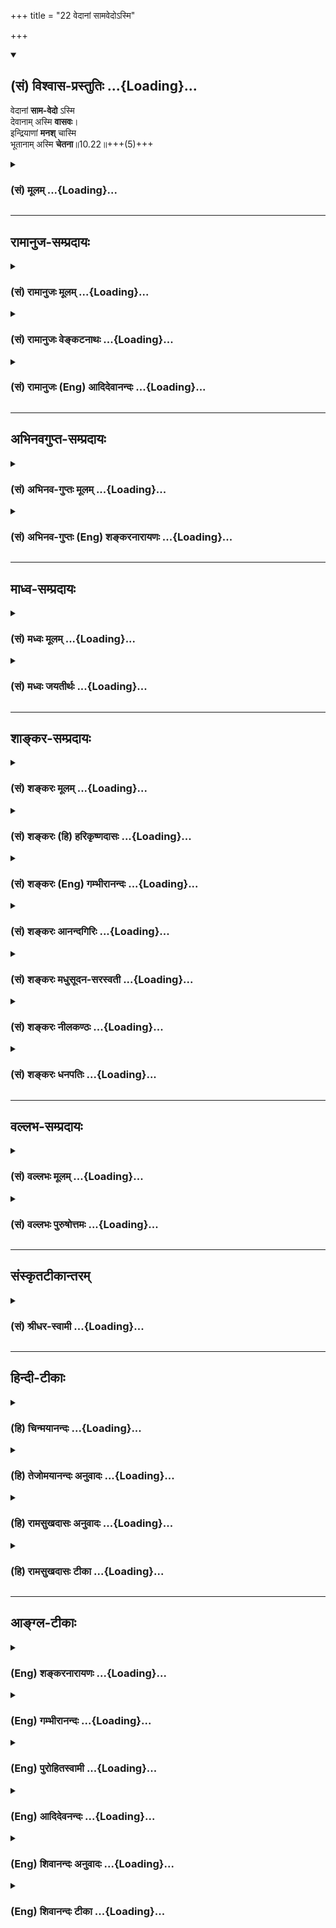 +++
title = "22 वेदानां सामवेदोऽस्मि"

+++
<div class="js_include" newlevelforh1="2" title="(सं) विश्वास-प्रस्तुतिः" unfilled url="/purANam_vaiShNavam/mahAbhAratam/06-bhIShma-parva/03-bhagavad-gItA-parva/saMskRtam/vishvAsa-prastutiH/10_vibhUti-vistAra-yoga/22_vedAnAM_sAmavedo-.md">
<details open><summary><h2>(सं) विश्वास-प्रस्तुतिः ...{Loading}...</h2></summary>

वेदानां **साम-वेदो** ऽस्मि  
देवानाम् अस्मि **वासवः**।  
इन्द्रियाणां **मनश्** चास्मि  
भूतानाम् अस्मि **चेतना**॥10.22॥+++(5)+++
</details>
</div>
<div class="js_include collapsed" newlevelforh1="3" title="(सं) मूलम्" unfilled url="/purANam_vaiShNavam/mahAbhAratam/06-bhIShma-parva/03-bhagavad-gItA-parva/saMskRtam/mUlam/10_vibhUti-vistAra-yoga/22_vedAnAM_sAmavedo-.md">
<details><summary><h3>(सं) मूलम् ...{Loading}...</h3></summary>

वेदानां सामवेदोऽस्मि देवानामस्मि वासवः।  
इन्द्रियाणां मनश्चास्मि भूतानामस्मि चेतना।।10.22।।
</details>
</div>


_________________
## रामानुज-सम्प्रदायः
<div class="js_include collapsed" newlevelforh1="3" title="(सं) रामानुजः मूलम्" unfilled url="/purANam_vaiShNavam/mahAbhAratam/06-bhIShma-parva/03-bhagavad-gItA-parva/saMskRtam/rAmAnujaH/mUlam/10_vibhUti-vistAra-yoga/22_vedAnAM_sAmavedo-.md">
<details><summary><h3>(सं) रामानुजः मूलम् ...{Loading}...</h3></summary>

।।10.22।।**वेदानाम्** ऋग्यजुःसामाथर्वणां य उत्कृष्टः **सामवेदः** सः अहम्
**देवानाम्** इन्द्रः अहम् **अस्मि।** एकादशानाम् **इन्द्रियाणां** यद्
उत्कृष्टं **मन** इन्द्रियं तद् अहम् अस्मि। इयम् अपि न निर्धारणे --
**भूतानां,चेतनावतां या** चेतना **सा अहम्** अस्मि।

</details>
</div>
<div class="js_include collapsed" newlevelforh1="3" title="(सं) रामानुजः वेङ्कटनाथः" unfilled url="/purANam_vaiShNavam/mahAbhAratam/06-bhIShma-parva/03-bhagavad-gItA-parva/saMskRtam/rAmAnujaH/venkaTanAthaH/10_vibhUti-vistAra-yoga/22_vedAnAM_sAmavedo-.md">
<details><summary><h3>(सं) रामानुजः वेङ्कटनाथः ...{Loading}...</h3></summary>

\[10.22\]सर्गाणामादिरन्तश्च मध्यं चैवाहमर्जुन \[10।32\]वादः प्रवदतामहम्
\[10।32\]अहमेवाक्षयः कालः \[10।33\]उद्भवश्च भविष्यताम् \[10।34\]द्यूतं
छलयतामस्मि \[10।36\]तेजस्तेजस्विनामहम् \[7।10\]जयोऽस्मि व्यवसायो़ऽस्मि
\[10।36\] इत्यादिषु निर्धारणाभावात् अतोऽत्र चन्द्रस्य
नक्षत्रजातीयत्वाभावात् षष्ठ्यभिहितस्य सम्बन्धसामान्यस्य
प्रमाणसिद्धविशेषे पर्यवसानमिति भावः।  
  
।।10.22।। गीतिर्हि सामशब्दार्थः तस्य वेदेषु निर्धारणं कथं इति
शङ्काव्युदासायसामवेदोऽस्मि इति निर्देश इति प्रदर्शयतिऋग्यजुरिति।
सामवेदस्योत्कर्षो गीतिप्रधानत्वसहस्रशाखत्वादिभिः अन्येषां तु
तदभावात्तावन्मात्रेणापकर्षः न तु प्रामाण्यतारतम्यात्। ऋक् च वा इदमग्रे
साम चास्तां सैव नाम ऋगासीदमो नाम साम स वा ऋक्सामो वावदन्मिथुनं सम्भवाव
प्रजात्या इति नेत्यब्रवीत् साम ज्यायान्वा अतो मम महिमा \[ऋ.ऐ.ब्रा.3।23\]
इति गीतिरूपस्य साम्नः प्राधान्याद्गीतात्मकस्य सामवेदस्य प्राधान्यम्।
ऋग्भ्यो जातं वैश्यं वर्णमाहुः यजुर्वेदं क्षत्रियस्याहुर्योर्नि सामवेदो
ब्राह्मणानां प्रसूतिः \[यजुःका3।9।50\] इति च। देवा इति स्वर्गवासिनो
विवक्षिताः ब्रह्मादिसङ्ग्रहायोगात्। वासवशब्दस्येन्द्रशब्देन
व्याख्यानमतिशयद्योतनार्थम्;इदि परमैश्वर्ये \[धा.पा.1।63\] इति।
इन्द्रियेभ्यः परा ह्यर्था अर्थेभ्यश्च परं मनः \[कठो.3।10\] एतस्माज्जायते
प्राणो मनः सर्वेन्द्रियाणि च \[मुं.उ.2।1।3\] इत्यादिषु मनस इन्द्रियेभ्यः
पृथगभिधानात्कथंइन्द्रियाणां मनश्चास्मि इति निर्धारणमित्यत्राह --
एकादशेन्द्रियाणां यदुत्कृष्टं मन इन्द्रियमिति। अयमभिप्रायः -- इन्द्रियाणि
दशैकं च \[13।5\]एकादशं मनश्चात्र \[वि.पु.1।2।46\] इत्यादिषु
मनसोऽपीन्द्रियत्वेन व्यपदेशात्क्वाचित्कः पृथग्व्यपदेशो
गोबलीवर्दन्यायादिति निर्धारणोपपत्तिः -- इति। नहि भूतेषु चेतनासंज्ञकं
किञ्चिद्भूतमस्तीत्यभिप्रायेणाहइयमपीति षष्ठीति शेषः। तेजस्तेजस्विनां
\[7।1010।36\]सत्त्वं सत्त्ववताम् \[10।36\] इत्यादिवद्विशिष्टे
सारभूतविशेषणांशो विवक्षित इत्यभिप्रायेणचेतनावतामित्युक्तम्। ननु भूतानां
षष्ठत्वेन चेतनासंज्ञं किमप्यन्यत्रोच्यते यथामहाभूतानि खं
वायुरग्निरापस्तथा मही। षष्ठस्तु चेतनाधातुरात्मा सप्तम उच्यते। अष्टमं तु
मनो ज्ञेयम् इति तथाषष्ठं वा चेतनाधातुर्मन इत्युपदिश्यते इति च। अत्र
मनसोऽधिष्ठानतया चेतनायास्तदपृथग्वचनमित्यविरोधः। अतोभूतानामस्मि चेतना इति
निर्धारणार्थत्वं युज्यत इति। मैवं; नहि
भूतषष्ठनिर्देशमात्रान्महाभूतत्वम्; अन्यथापि सङ्ख्यानिवेशसम्भवात्; अत्र च
सप्तमतया अष्टमतया च निर्दिष्टयोर्महाभूतत्वानभ्युपगमात्; चेतनाशब्दस्य च
अप्रसिद्धार्थत्वात्; प्रसिद्धार्थस्वीकारस्योचित्यात्।
अतस्सम्बन्धमात्रविवक्षयैव अत्र षष्ठी युक्तेति।  
  

</details>
</div>
<div class="js_include collapsed" newlevelforh1="3" title="(सं) रामानुजः (Eng) आदिदेवानन्दः" unfilled url="/purANam_vaiShNavam/mahAbhAratam/06-bhIShma-parva/03-bhagavad-gItA-parva/saMskRtam/rAmAnujaH/english/AdidevAnandaH/10_vibhUti-vistAra-yoga/22_vedAnAM_sAmavedo-.md">
<details><summary><h3>(सं) रामानुजः (Eng) आदिदेवानन्दः ...{Loading}...</h3></summary>

10.22 Of the Vedas, namely, Of Rk, Yajus, Saman, Atharva, I am that
Samaveda which is the paramount one. Of the gods, I am Indra. Of eleven
sense-organs, I am the sense-organ called Manas which is most paramount.
Of living beings, namely, of those with consciousness, I am that
consciousness. Here too the genitive is not used for specifying.

</details>
</div>


_________________
## अभिनवगुप्त-सम्प्रदायः
<div class="js_include collapsed" newlevelforh1="3" title="(सं) अभिनव-गुप्तः मूलम्" unfilled url="/purANam_vaiShNavam/mahAbhAratam/06-bhIShma-parva/03-bhagavad-gItA-parva/saMskRtam/abhinava-guptaH/mUlam/10_vibhUti-vistAra-yoga/22_vedAnAM_sAmavedo-.md">
<details><summary><h3>(सं) अभिनव-गुप्तः मूलम् ...{Loading}...</h3></summary>

।।10.19 -- 10.42।। हन्त ते कथयिष्यामीत्यादि जगत्स्थित इत्यन्तम्। अहमात्मा
(श्लो. 20) इत्यनेन व्यवच्छेदं वारयति। अन्यथा स्थावराणां हिमालय
इत्यादिवाक्येषु हिमालय एव भगवान् नान्य इति व्यवच्छेदेन;
निर्विभागत्वाभावात् ब्रह्मदर्शनं खण्डितम् अभविष्यत्। यतो यस्याखण्डाकारा
व्याप्तिस्तथा चेतसि न उपारोहति; तां च \[यो\] जिज्ञासति
तस्यायमुपदेशग्रन्थः। तथाहि उपसंहारे ( उपसंहारेण)
भेदाभेदवादं,यद्यद्विभूतिमत्सत्त्वम् (श्लो -- 41) इत्यनेनाभिधाय;
पश्चादभेदमेवोपसंहरति अथवा बहुनैतेन -- विष्टभ्याहमिदं -- एकांशेन जगत्
स्थितः (श्लो -- 42) इति। उक्तं हि -- पादोऽस्य विश्वा भूतानि
त्रिपादस्यामृतं दिवि।। इति -- RV; X; 90; 3प्रजानां सृष्टिहेतुः सर्वमिदं
भगवत्तत्त्वमेव तैस्तेर्विचित्रै रूपैर्भाव्यमानं +++(S
तत्त्वमेतैस्तैर्विचित्रैः रूपैः ; N -- विचित्ररूपै -- )+++ सकलस्य +++(S;N
सकलमस्य)+++ विषयतां यातीति।

</details>
</div>
<div class="js_include collapsed" newlevelforh1="3" title="(सं) अभिनव-गुप्तः (Eng) शङ्करनारायणः" unfilled url="/purANam_vaiShNavam/mahAbhAratam/06-bhIShma-parva/03-bhagavad-gItA-parva/saMskRtam/abhinava-guptaH/english/shankaranArAyaNaH/10_vibhUti-vistAra-yoga/22_vedAnAM_sAmavedo-.md">
<details><summary><h3>(सं) अभिनव-गुप्तः (Eng) शङ्करनारायणः ...{Loading}...</h3></summary>

10.22 See Comment under 10.42

</details>
</div>


_________________
## माध्व-सम्प्रदायः
<div class="js_include collapsed" newlevelforh1="3" title="(सं) मध्वः मूलम्" unfilled url="/purANam_vaiShNavam/mahAbhAratam/06-bhIShma-parva/03-bhagavad-gItA-parva/saMskRtam/madhvaH/mUlam/10_vibhUti-vistAra-yoga/22_vedAnAM_sAmavedo-.md">
<details><summary><h3>(सं) मध्वः मूलम् ...{Loading}...</h3></summary>

।।10.22।। Sri Madhvacharya did not comment on this sloka.,

</details>
</div>
<div class="js_include collapsed" newlevelforh1="3" title="(सं) मध्वः जयतीर्थः" unfilled url="/purANam_vaiShNavam/mahAbhAratam/06-bhIShma-parva/03-bhagavad-gItA-parva/saMskRtam/madhvaH/jayatIrthaH/10_vibhUti-vistAra-yoga/22_vedAnAM_sAmavedo-.md">
<details><summary><h3>(सं) मध्वः जयतीर्थः ...{Loading}...</h3></summary>

।।10.22।। Sri Jayatirtha did not comment on this sloka.  
  

</details>
</div>


_________________
## शाङ्कर-सम्प्रदायः
<div class="js_include collapsed" newlevelforh1="3" title="(सं) शङ्करः मूलम्" unfilled url="/purANam_vaiShNavam/mahAbhAratam/06-bhIShma-parva/03-bhagavad-gItA-parva/saMskRtam/shankaraH/mUlam/10_vibhUti-vistAra-yoga/22_vedAnAM_sAmavedo-.md">
<details><summary><h3>(सं) शङ्करः मूलम् ...{Loading}...</h3></summary>

।।10.22।। --,**वेदानां** मध्ये **सामवेदः अस्मि। देवानां**
रुद्रादित्यादीनां **वासवः** इन्द्रः **अस्मि। इन्द्रियाणाम्** एकादशानां
चक्षुरादीनां **मनश्च** **अस्मि** संकल्पविकल्पात्मकं मनश्चास्मि।
**भूतानाम् अस्मि चेतना** कार्यकरणसंघाते नित्याभिव्यक्ता बुद्धिवृत्तिः
चेतना।।

</details>
</div>
<div class="js_include collapsed" newlevelforh1="3" title="(सं) शङ्करः (हि) हरिकृष्णदासः" unfilled url="/purANam_vaiShNavam/mahAbhAratam/06-bhIShma-parva/03-bhagavad-gItA-parva/saMskRtam/shankaraH/hindI/harikRShNadAsaH/10_vibhUti-vistAra-yoga/22_vedAnAM_sAmavedo-.md">
<details><summary><h3>(सं) शङ्करः (हि) हरिकृष्णदासः ...{Loading}...</h3></summary>

।।10.22।। मैं वेदोमें सामवेद हूँ; रुद्र; आदित्य आदि देवोंमें इन्द्र हूँ
और चक्षु आदि एकादश इन्द्रियोंमें संकल्पविकल्पात्मक मन हूँ। सब
प्राणियोंमें ( मैं ) चेतना हूँ। कार्यकरणके समुदायरूप शरीरमें सदा
प्रकाशित रहनेवाली जो बुद्धिवृत्ति है; उसका नाम चेतना है।

</details>
</div>
<div class="js_include collapsed" newlevelforh1="3" title="(सं) शङ्करः (Eng) गम्भीरानन्दः" unfilled url="/purANam_vaiShNavam/mahAbhAratam/06-bhIShma-parva/03-bhagavad-gItA-parva/saMskRtam/shankaraH/english/gambhIrAnandaH/10_vibhUti-vistAra-yoga/22_vedAnAM_sAmavedo-.md">
<details><summary><h3>(सं) शङ्करः (Eng) गम्भीरानन्दः ...{Loading}...</h3></summary>

10.22 Vedanam, among the Vedas; I am the Sama-veda. Devanam, among the
gods-such as Rudras, Adityas and others; I am vasavah, Indra.
Indriyanam, among the eleven organs, viz eye etc.; I am the manah, mind.
I am the mind which is of the nature of reflection and doubt. And I am
the cetana, intelligence \[It is the medium for the manifestation of
Consciousness.\], the function of the intellect ever manifest in the
aggregate of body and organs; bhtanam, in creatures.

</details>
</div>
<div class="js_include collapsed" newlevelforh1="3" title="(सं) शङ्करः आनन्दगिरिः" unfilled url="/purANam_vaiShNavam/mahAbhAratam/06-bhIShma-parva/03-bhagavad-gItA-parva/saMskRtam/shankaraH/AnandagiriH/10_vibhUti-vistAra-yoga/22_vedAnAM_sAmavedo-.md">
<details><summary><h3>(सं) शङ्करः आनन्दगिरिः ...{Loading}...</h3></summary>

।।10.22।। मन्त्रब्राह्मणसमुदायानामृगादीनां मध्ये सामवेदोऽस्मीति।
ध्यानान्तरमुदाहरति -- **वेदानामिति।** संघाते जीवाधिष्ठिते यावत्पञ्चत्वं
सर्वत्र व्यापिनी चैतन्याभिव्यञ्जिकेति शेषः।

</details>
</div>
<div class="js_include collapsed" newlevelforh1="3" title="(सं) शङ्करः मधुसूदन-सरस्वती" unfilled url="/purANam_vaiShNavam/mahAbhAratam/06-bhIShma-parva/03-bhagavad-gItA-parva/saMskRtam/shankaraH/madhusUdana-sarasvatI/10_vibhUti-vistAra-yoga/22_vedAnAM_sAmavedo-.md">
<details><summary><h3>(सं) शङ्करः मधुसूदन-सरस्वती ...{Loading}...</h3></summary>

।।10.22।। चतुर्णां वेदानां मध्ये गानमाधुर्येणातिरमणीयः सामवेदोऽहमस्मि।
वासव इन्द्रः सर्वदेवाधिपतिः इन्द्रियाणामेकादशानां प्रवर्तकं मनः। भूतानां
सर्वप्राणिसंबन्धिनां परिणामानां मध्ये चिदभिव्यञ्जिका
बुद्धेर्वृत्तिश्चेतनाहमस्मि।

</details>
</div>
<div class="js_include collapsed" newlevelforh1="3" title="(सं) शङ्करः नीलकण्ठः" unfilled url="/purANam_vaiShNavam/mahAbhAratam/06-bhIShma-parva/03-bhagavad-gItA-parva/saMskRtam/shankaraH/nIlakaNThaH/10_vibhUti-vistAra-yoga/22_vedAnAM_sAmavedo-.md">
<details><summary><h3>(सं) शङ्करः नीलकण्ठः ...{Loading}...</h3></summary>

।।10.22।। सामवेदो गानेन रमणीयत्वात्। वासवो देवराजत्वात्। मन
इन्द्रियान्तरप्रवर्तकत्वात्। चेतना धीवृत्तिः। चिदभिव्यक्तिहेतुत्वात्।
एते वेदादीनां मध्ये श्रेष्ठाः।

</details>
</div>
<div class="js_include collapsed" newlevelforh1="3" title="(सं) शङ्करः धनपतिः" unfilled url="/purANam_vaiShNavam/mahAbhAratam/06-bhIShma-parva/03-bhagavad-gItA-parva/saMskRtam/shankaraH/dhanapatiH/10_vibhUti-vistAra-yoga/22_vedAnAM_sAmavedo-.md">
<details><summary><h3>(सं) शङ्करः धनपतिः ...{Loading}...</h3></summary>

।।10.22।। वासवः इन्द्रः। चेतना कार्यकरणसंघातेऽभिव्यक्ता बुद्धवृत्तिः।

</details>
</div>


_________________
## वल्लभ-सम्प्रदायः
<div class="js_include collapsed" newlevelforh1="3" title="(सं) वल्लभः मूलम्" unfilled url="/purANam_vaiShNavam/mahAbhAratam/06-bhIShma-parva/03-bhagavad-gItA-parva/saMskRtam/vallabhaH/mUlam/10_vibhUti-vistAra-yoga/22_vedAnAM_sAmavedo-.md">
<details><summary><h3>(सं) वल्लभः मूलम् ...{Loading}...</h3></summary>

।।10.22।। वेदानामिति। सामवेदोऽहं वेदानां मध्ये सामवेदोऽस्मि।
देवानामहमिन्द्र इति यज्ञे गानमाधुर्येण भगवद्विभूतिराराध्या। इन्द्रियाणां
एकादशानां मध्ये मनोऽहम्। नात्र निर्द्धारणे षष्ठी।
प्रायःपदान्मनस्यपीद्रियत्वं निर्बाधम्।

</details>
</div>
<div class="js_include collapsed" newlevelforh1="3" title="(सं) वल्लभः पुरुषोत्तमः" unfilled url="/purANam_vaiShNavam/mahAbhAratam/06-bhIShma-parva/03-bhagavad-gItA-parva/saMskRtam/vallabhaH/puruShottamaH/10_vibhUti-vistAra-yoga/22_vedAnAM_sAmavedo-.md">
<details><summary><h3>(सं) वल्लभः पुरुषोत्तमः ...{Loading}...</h3></summary>

  
  
।।10.22।। वेदानां चतुर्णामपि मध्ये सामवेदोऽस्मि।
गानात्मकमाधुर्यरसवत्त्वेनाऽधिक्यं तत्रेति भावः। देवानां मध्ये वासव
इन्द्रोऽस्मि; शतमखत्वेन सर्वक्रियांशभोक्तृत्वेन राज्यभोक्तृत्वेन च।
इन्द्रियाणां आधिदैविकेन्द्रियरूपोऽस्मि। च पुनः सर्वप्रेरकत्वान्मनोऽस्मि।
भूतानां चेतनानां चेतना ज्ञानशक्तिरस्मि।  
  

</details>
</div>


_________________
## संस्कृतटीकान्तरम्
<div class="js_include collapsed" newlevelforh1="3" title="(सं) श्रीधर-स्वामी" unfilled url="/purANam_vaiShNavam/mahAbhAratam/06-bhIShma-parva/03-bhagavad-gItA-parva/saMskRtam/shrIdhara-svAmI/10_vibhUti-vistAra-yoga/22_vedAnAM_sAmavedo-.md">
<details><summary><h3>(सं) श्रीधर-स्वामी ...{Loading}...</h3></summary>

।।10.22।।**वेदानामिति।** वासव इन्द्रः। भूतानां संबन्धिनी चेतना
ज्ञानशक्तिरहमस्मि।

</details>
</div>


_________________
## हिन्दी-टीकाः
<div class="js_include collapsed" newlevelforh1="3" title="(हि) चिन्मयानन्दः" unfilled url="/purANam_vaiShNavam/mahAbhAratam/06-bhIShma-parva/03-bhagavad-gItA-parva/hindI/chinmayAnandaH/10_vibhUti-vistAra-yoga/22_vedAnAM_sAmavedo-.md">
<details><summary><h3>(हि) चिन्मयानन्दः ...{Loading}...</h3></summary>

।।10.22।। मैं वेदों में सामवेद हूँ ऋग्वेद का सार ही सामवेद है। चारों
वेदों में ऋग्वेद का स्थान सबसे प्रमुख है। सामवेद को छान्दोग्योपनिषद् में
सुन्दरता से गौरवान्वित किया गया है। सामवेद में संगीत का विशेष आनन्द भी
जुड़ा हुआ है; क्योंकि साम मन्त्रों को सुन्दर राग; सुर और लय में गाया
जाता है; जो इस बात के प्रमाण हैं कि संगीत की इस सुन्दर और शक्तिशाली कला
को हमारे पूर्वजों ने इतना अधिक विकसित किया था। इस उपमा के सौन्दर्य के
द्वारा हम कह सकते हैं कि श्रीकृष्ण संगीत की आत्मा हैं; जैसे ऋग्वेद का
सार सामवेद है। मैं देवों में इन्द्र हूँ स्वर्ग के निवासी देवों का राजा
वासव इन्द्र है। यह ध्यान देने योग्य बात है कि वैदिक सिद्धान्त के अनुसार
यद्यपि रहनसहन का सर्वोच्च स्तर स्वर्ग में है; परन्तु वहाँ भी देवताओं के
पदों में श्रेष्ठता और हीनता का तारतम्य होता है। स्वर्ग की प्राप्ति इह
लोक में किये गये पुण्य कर्मों के फलस्वरूप होती है और इस कारण जिस पुरुष
ने यहाँ अधिक पुण्य अर्जित किया होगा; उसे वहाँ श्रेष्ठतर भोगों की
प्राप्ति होगी। इस नियम के अनुसार; उन सब देवों के जीवन की अपेक्षा इन्द्र
का जीवन अधिक वैभव; एवं विलासपूर्ण तथा शक्तिशाली और समर्थ होना स्वाभाविक
है। देवताओं में इन्द्र मैं हूँ जो अन्य देवों का शासक और नियन्ता है;
जिससे कि उनका जीवन सुखी एवं समृद्धशाली होता है। मैं इन्द्रियों में मन हूँ
आधिदैविक दृष्टि से जिसे इन्द्र कहते हैं; आध्यात्मिक दृष्टि से वही मन
कहलाता है; क्योंकि देव शब्द का अर्थ इन्द्रिय होता है। जैसे इन्द्र
देवताओं का राजा है; वैसे ही मन इन्द्रियों का राजा है। मन के बिना
इन्द्रियाँ स्वतन्त्र रूप से अपना व्यापार नहीं कर सकती हैं। इसलिये यहाँ
कहा गया है कि मैं इन्द्रियों में मन हूँ। जगत् की समस्त सृष्ट वस्तुओं में
सर्वाधिक श्रेष्ठ और अद्भुत वस्तु है बुद्धिमत्ता। यह एक ऐसी रहस्यमयी
शक्ति है; जिसके विषय में आधुनिक वैज्ञानिक एक अस्पष्ट और काल्पनिक धारणा
बनाने के अतिरिक्त कुछ विशेष ज्ञान प्राप्त नहीं कर सके हैं।

</details>
</div>
<div class="js_include collapsed" newlevelforh1="3" title="(हि) तेजोमयानन्दः अनुवादः" unfilled url="/purANam_vaiShNavam/mahAbhAratam/06-bhIShma-parva/03-bhagavad-gItA-parva/hindI/tejomayAnandaH/anuvAdaH/10_vibhUti-vistAra-yoga/22_vedAnAM_sAmavedo-.md">
<details><summary><h3>(हि) तेजोमयानन्दः अनुवादः ...{Loading}...</h3></summary>

।।10.22।। मैं वेदों में सामवेद हूँ, देवों में वासव (इन्द्र) हूँ; मैं
इन्द्रियों में मन और भूतप्राणियों में चेतना (ज्ञानशक्ति) हूँ।।

</details>
</div>
<div class="js_include collapsed" newlevelforh1="3" title="(हि) रामसुखदासः अनुवादः" unfilled url="/purANam_vaiShNavam/mahAbhAratam/06-bhIShma-parva/03-bhagavad-gItA-parva/hindI/rAmasukhadAsaH/anuvAdaH/10_vibhUti-vistAra-yoga/22_vedAnAM_sAmavedo-.md">
<details><summary><h3>(हि) रामसुखदासः अनुवादः ...{Loading}...</h3></summary>

।।10.22।। मैं वेदोंमें सामवेद हूँ, देवताओंमें इन्द्र हूँ, इन्द्रियोंमें
मन हूँ और प्राणियोंकी चेतना हूँ।

</details>
</div>
<div class="js_include collapsed" newlevelforh1="3" title="(हि) रामसुखदासः टीका" unfilled url="/purANam_vaiShNavam/mahAbhAratam/06-bhIShma-parva/03-bhagavad-gItA-parva/hindI/rAmasukhadAsaH/TIkA/10_vibhUti-vistAra-yoga/22_vedAnAM_sAmavedo-.md">
<details><summary><h3>(हि) रामसुखदासः टीका ...{Loading}...</h3></summary>

।।10.22।।***व्याख्या--*'वेदानां सामवेदोऽस्मि'--**वेदोंकी जो ऋचाएँ
स्वरसहित गायी जाती हैं, उनका नाम सामवेद है। सामवेदमें इन्द्ररूपसे
भगवान्की स्तुतिका वर्णन है। इसलिये सामवेद भगवान्की विभूति है।

</details>
</div>


_________________
## आङ्ग्ल-टीकाः
<div class="js_include collapsed" newlevelforh1="3" title="(Eng) शङ्करनारायणः" unfilled url="/purANam_vaiShNavam/mahAbhAratam/06-bhIShma-parva/03-bhagavad-gItA-parva/english/shankaranArAyaNaH/10_vibhUti-vistAra-yoga/22_vedAnAM_sAmavedo-.md">
<details><summary><h3>(Eng) शङ्करनारायणः ...{Loading}...</h3></summary>

10.22. Of the Vedas, I am the Samaveda; of the gods, I am Vasava
(Indra); of the sense-organs, I am the mind; of the beings, I am the
sentience.

</details>
</div>
<div class="js_include collapsed" newlevelforh1="3" title="(Eng) गम्भीरानन्दः" unfilled url="/purANam_vaiShNavam/mahAbhAratam/06-bhIShma-parva/03-bhagavad-gItA-parva/english/gambhIrAnandaH/10_vibhUti-vistAra-yoga/22_vedAnAM_sAmavedo-.md">
<details><summary><h3>(Eng) गम्भीरानन्दः ...{Loading}...</h3></summary>

10.22 Among the Vedas I am Sama-veda; among the gods I am Indra. Among
the organs I am the mind, and I am the intelligence in creatures.

</details>
</div>
<div class="js_include collapsed" newlevelforh1="3" title="(Eng) पुरोहितस्वामी" unfilled url="/purANam_vaiShNavam/mahAbhAratam/06-bhIShma-parva/03-bhagavad-gItA-parva/english/purohitasvAmI/10_vibhUti-vistAra-yoga/22_vedAnAM_sAmavedo-.md">
<details><summary><h3>(Eng) पुरोहितस्वामी ...{Loading}...</h3></summary>

10.22 Of the Vedas I am the Hymns, I am the Electric Force in the Powers
of Nature; of the senses I am the Mind; and I am the Intelligence in all
that lives.

</details>
</div>
<div class="js_include collapsed" newlevelforh1="3" title="(Eng) आदिदेवनन्दः" unfilled url="/purANam_vaiShNavam/mahAbhAratam/06-bhIShma-parva/03-bhagavad-gItA-parva/english/AdidevanandaH/10_vibhUti-vistAra-yoga/22_vedAnAM_sAmavedo-.md">
<details><summary><h3>(Eng) आदिदेवनन्दः ...{Loading}...</h3></summary>

10.22 Of the Vedas I am Samaveda. Of gods, I am Indra. Of sense-organs I
am the Manas (mind), and of living beings I am consciousness.

</details>
</div>
<div class="js_include collapsed" newlevelforh1="3" title="(Eng) शिवानन्दः अनुवादः" unfilled url="/purANam_vaiShNavam/mahAbhAratam/06-bhIShma-parva/03-bhagavad-gItA-parva/english/shivAnandaH/anuvAdaH/10_vibhUti-vistAra-yoga/22_vedAnAM_sAmavedo-.md">
<details><summary><h3>(Eng) शिवानन्दः अनुवादः ...{Loading}...</h3></summary>

10.22 Among the Vedas I am the Sama-Veda; I am Vasava among the gods;
among the senses I am the mind; and I am intelligence among living
beings.

</details>
</div>
<div class="js_include collapsed" newlevelforh1="3" title="(Eng) शिवानन्दः टीका" unfilled url="/purANam_vaiShNavam/mahAbhAratam/06-bhIShma-parva/03-bhagavad-gItA-parva/english/shivAnandaH/TIkA/10_vibhUti-vistAra-yoga/22_vedAnAM_sAmavedo-.md">
<details><summary><h3>(Eng) शिवानन्दः टीका ...{Loading}...</h3></summary>

10.22 वेदानाम् among the Vedas; सामवेदः the Sama Veda; अस्मि (I) am;
देवानाम् among the gods; अस्मि (I) am; वासवः Indra; इन्द्रियाणाम् among
the senses; मनः mind; च and; अस्मि (I) am; भूतानाम् among living beings;
अस्मि (I) am; चेतना intelligence.Commentary Vasava is Indra.Gods Such as
Rudras; Adityas.Indriyas The five JnanaIndriyas or organs of knowledge;
viz.; ear; skin; eye; tongue and nose and the five KarmaIndriyas or
organs of action; viz.; speech; hands; feet; genitals and anus. The mind
is regarded as the eleventh sense. As the senses cannot function without
the help of the mind; the mind is regarded as the chief among the
senses.Chetana Intelligence is that state of intellect which is manifest
in the aggregate of the body and the senses.That which illumines all;
from the intellect down to the grossest object; is called Chetana.

</details>
</div>
